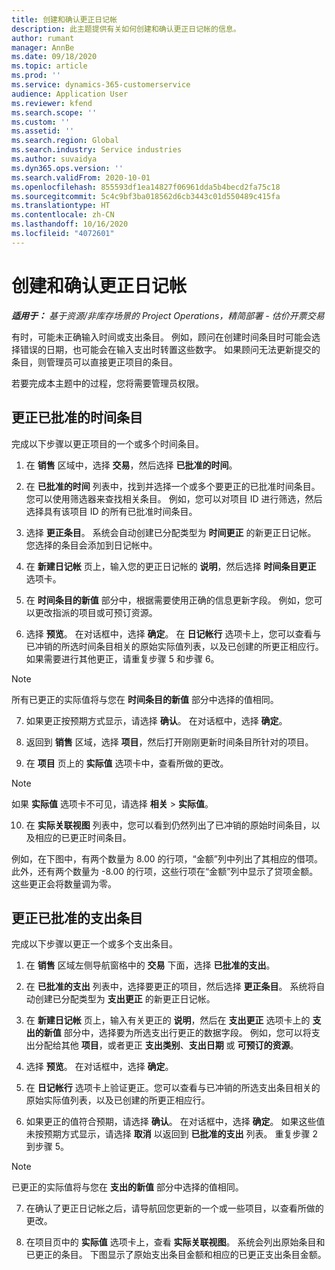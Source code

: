```yaml
---
title: 创建和确认更正日记帐
description: 此主题提供有关如何创建和确认更正日记帐的信息。
author: rumant
manager: AnnBe
ms.date: 09/18/2020
ms.topic: article
ms.prod: ''
ms.service: dynamics-365-customerservice
audience: Application User
ms.reviewer: kfend
ms.search.scope: ''
ms.custom: ''
ms.assetid: ''
ms.search.region: Global
ms.search.industry: Service industries
ms.author: suvaidya
ms.dyn365.ops.version: ''
ms.search.validFrom: 2020-10-01
ms.openlocfilehash: 855593df1ea14827f06961dda5b4becd2fa75c18
ms.sourcegitcommit: 5c4c9bf3ba018562d6cb3443c01d550489c415fa
ms.translationtype: HT
ms.contentlocale: zh-CN
ms.lasthandoff: 10/16/2020
ms.locfileid: "4072601"
---
```

# <a name="create-and-confirm-correction-journals"></a>创建和确认更正日记帐

_**适用于：** 基于资源/非库存场景的 Project Operations，精简部署 - 估价开票交易_

有时，可能未正确输入时间或支出条目。 例如，顾问在创建时间条目时可能会选择错误的日期，也可能会在输入支出时转置这些数字。 如果顾问无法更新提交的条目，则管理员可以直接更正项目的条目。

若要完成本主题中的过程，您将需要管理员权限。

## <a name="correct-approved-time-entries"></a>更正已批准的时间条目     

完成以下步骤以更正项目的一个或多个时间条目。

1. 在 **销售** 区域中，选择 **交易**，然后选择 **已批准的时间**。 

2. 在 **已批准的时间** 列表中，找到并选择一个或多个要更正的已批准时间条目。 您可以使用筛选器来查找相关条目。 例如，您可以对项目 ID 进行筛选，然后选择具有该项目 ID 的所有已批准时间条目。

3. 选择 **更正条目**。 系统会自动创建已分配类型为 **时间更正** 的新更正日记帐。 您选择的条目会添加到日记帐中。 

4. 在 **新建日记帐** 页上，输入您的更正日记帐的 **说明**，然后选择 **时间条目更正** 选项卡。  

5. 在 **时间条目的新值** 部分中，根据需要使用正确的信息更新字段。 例如，您可以更改指派的项目或可预订资源。

6. 选择 **预览**。 在对话框中，选择 **确定**。 在 **日记帐行** 选项卡上，您可以查看与已冲销的所选时间条目相关的原始实际值列表，以及已创建的所更正相应行。 如果需要进行其他更正，请重复步骤 5 和步骤 6。 

> [!NOTE]
> 所有已更正的实际值将与您在 **时间条目的新值** 部分中选择的值相同。

7. 如果更正按预期方式显示，请选择 **确认**。 在对话框中，选择 **确定**。

8. 返回到 **销售** 区域，选择 **项目**，然后打开刚刚更新时间条目所针对的项目。 

9. 在 **项目** 页上的 **实际值** 选项卡中，查看所做的更改。 

> [!NOTE]
> 如果 **实际值** 选项卡不可见，请选择 **相关** > **实际值**。  

10. 在 **实际关联视图** 列表中，您可以看到仍然列出了已冲销的原始时间条目，以及相应的已更正时间条目。 

例如，在下图中，有两个数量为 8.00 的行项，“金额”列中列出了其相应的借项。 此外，还有两个数量为 -8.00 的行项，这些行项在“金额”列中显示了贷项金额。 这些更正会将数量调为零。

 
## <a name="correct-approved-expense-entries"></a>更正已批准的支出条目

完成以下步骤以更正一个或多个支出条目。 

1. 在 **销售** 区域左侧导航窗格中的 **交易** 下面，选择 **已批准的支出**。

2. 在 **已批准的支出** 列表中，选择要更正的项目，然后选择 **更正条目**。 系统将自动创建已分配类型为 **支出更正** 的新更正日记帐。 

3. 在 **新建日记帐** 页上，输入有关更正的 **说明**，然后在 **支出更正** 选项卡上的 **支出的新值** 部分中，选择要为所选支出行更正的数据字段。 例如，您可以将支出分配给其他 **项目**，或者更正 **支出类别**、**支出日期** 或 **可预订的资源**。

4. 选择 **预览**。 在对话框中，选择 **确定**。 

5. 在 **日记帐行** 选项卡上验证更正。您可以查看与已冲销的所选支出条目相关的原始实际值列表，以及已创建的所更正相应行。

6. 如果更正的值符合预期，请选择 **确认**。 在对话框中，选择 **确定**。 如果这些值未按预期方式显示，请选择 **取消** 以返回到 **已批准的支出** 列表。 重复步骤 2 到步骤 5。 

> [!NOTE]
> 已更正的实际值将与您在 **支出的新值** 部分中选择的值相同。

7. 在确认了更正日记帐之后，请导航回您更新的一个或一些项目，以查看所做的更改。  

8. 在项目页中的 **实际值** 选项卡上，查看 **实际关联视图**。 系统会列出原始条目和已更正的条目。 下图显示了原始支出条目金额和相应的已更正支出条目金额。 


